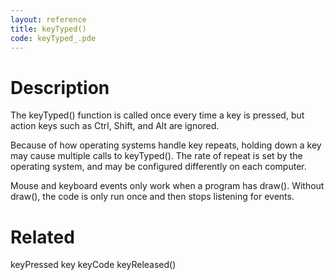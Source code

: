 ```yaml
---
layout: reference
title: keyTyped()
code: keyTyped_.pde
---
```


# Description

The keyTyped() function is called once every time a key is pressed, but action keys such as Ctrl, Shift, and Alt are ignored.

Because of how operating systems handle key repeats, holding down a key may cause multiple calls to keyTyped(). The rate of repeat is set by the operating system, and may be configured differently on each computer.

Mouse and keyboard events only work when a program has draw(). Without draw(), the code is only run once and then stops listening for events.

# Related

keyPressed
key
keyCode
keyReleased()
